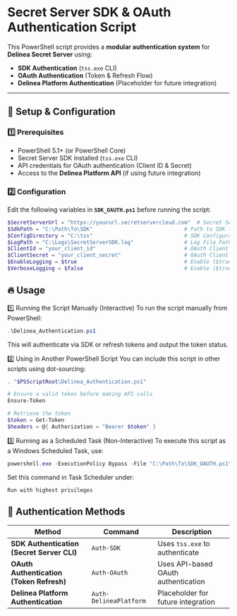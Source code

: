 # Secret Server SDK & OAuth Authentication Script

This PowerShell script provides a **modular authentication system** for **Delinea Secret Server** using:
- **SDK Authentication** (`tss.exe` CLI)
- **OAuth Authentication** (Token & Refresh Flow)
- **Delinea Platform Authentication** (Placeholder for future integration)

---

## 🚀 **Setup & Configuration**
### **1️⃣ Prerequisites**
- PowerShell 5.1+ (or PowerShell Core)
- Secret Server SDK installed (`tss.exe` CLI)
- API credentials for OAuth authentication (Client ID & Secret)
- Access to the **Delinea Platform API** (if using future integration)

### **2️⃣ Configuration**
Edit the following variables in **`SDK_OAUTH.ps1`** before running the script:

```powershell
$SecretServerUrl = "https://yoururl.secretservercloud.com"  # Secret Server URL
$SdkPath = "C:\Path\To\SDK"                             # Path to SDK (`tss.exe`)
$ConfigDirectory = "C:\tss"                             # SDK Configuration Directory
$LogPath = "C:\Logs\SecretServerSDK.log"                # Log File Path
$ClientId = "your_client_id"                            # OAuth Client ID
$ClientSecret = "your_client_secret"                    # OAuth Client Secret
$EnableLogging = $true                                  # Enable ($true) or disable ($false) logging
$VerboseLogging = $false                                # Enable ($true) for detailed logging
```
## 🔥 Usage
1️⃣ Running the Script Manually (Interactive)
To run the script manually from PowerShell:

```powershell
.\Delinea_Authentication.ps1
```
This will authenticate via SDK or refresh tokens and output the token status.

2️⃣ Using in Another PowerShell Script
You can include this script in other scripts using dot-sourcing:

```powershell
. "$PSScriptRoot\Delinea_Authentication.ps1"

# Ensure a valid token before making API calls
Ensure-Token

# Retrieve the token
$token = Get-Token
$headers = @{ Authorization = "Bearer $token" }
```

3️⃣ Running as a Scheduled Task (Non-Interactive)
To execute this script as a Windows Scheduled Task, use:

```powershell
powershell.exe -ExecutionPolicy Bypass -File "C:\Path\To\SDK_OAUTH.ps1"
```
Set this command in Task Scheduler under:

```Run whether user is logged on or not
Run with highest privileges
```

## 🔐 Authentication Methods

| **Method**                          | **Command**            | **Description**                                    |
|-------------------------------------|------------------------|--------------------------------------------------|
| **SDK Authentication (Secret Server CLI)** | `Auth-SDK`           | Uses `tss.exe` to authenticate                   |
| **OAuth Authentication (Token Refresh)**   | `Auth-OAuth`         | Uses API-based OAuth authentication             |
| **Delinea Platform Authentication**        | `Auth-DelineaPlatform` | Placeholder for future integration               |


                                          
